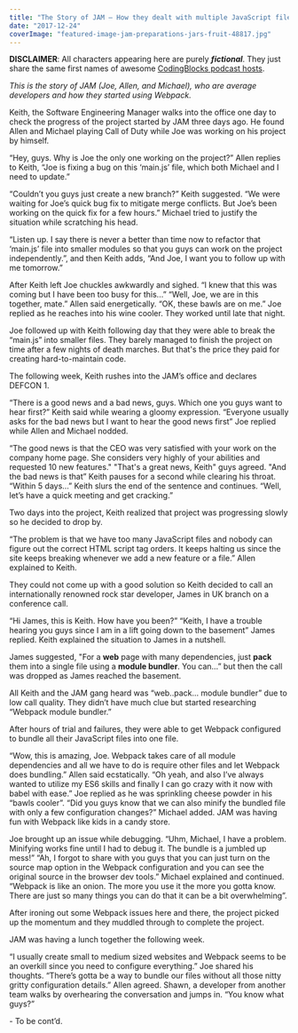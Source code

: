 ```yaml
---
title: "The Story of JAM – How they dealt with multiple JavaScript files"
date: "2017-12-24"
coverImage: "featured-image-jam-preparations-jars-fruit-48817.jpg"
---
```


**DISCLAIMER**: All characters appearing here are purely _**fictional**_. They just share the same first names of awesome [CodingBlocks podcast hosts](https://www.codingblocks.net/about/).

_This is the story of JAM (Joe, Allen, and Michael), who are average developers and how they started using Webpack._

Keith, the Software Engineering Manager walks into the office one day to check the progress of the project started by JAM three days ago. He found Allen and Michael playing Call of Duty while Joe was working on his project by himself.

“Hey, guys. Why is Joe the only one working on the project?” Allen replies to Keith, “Joe is fixing a bug on this ‘main.js’ file, which both Michael and I need to update.”

“Couldn’t you guys just create a new branch?” Keith suggested. “We were waiting for Joe’s quick bug fix to mitigate merge conflicts. But Joe’s been working on the quick fix for a few hours.” Michael tried to justify the situation while scratching his head.

“Listen up. I say there is never a better than time now to refactor that ‘main.js’ file into smaller modules so that you guys can work on the project independently.”, and then Keith adds, “And Joe, I want you to follow up with me tomorrow.”

After Keith left Joe chuckles awkwardly and sighed. “I knew that this was coming but I have been too busy for this...” “Well, Joe, we are in this together, mate.” Allen said energetically. “OK, these bawls are on me.” Joe replied as he reaches into his wine cooler. They worked until late that night.

Joe followed up with Keith following day that they were able to break the “main.js” into smaller files. They barely managed to finish the project on time after a few nights of death marches. But that's the price they paid for creating hard-to-maintain code.

The following week, Keith rushes into the JAM’s office and declares DEFCON 1.

“There is a good news and a bad news, guys. Which one you guys want to hear first?” Keith said while wearing a gloomy expression. “Everyone usually asks for the bad news but I want to hear the good news first” Joe replied while Allen and Michael nodded.

“The good news is that the CEO was very satisfied with your work on the company home page. She considers very highly of your abilities and requested 10 new features." "That's a great news, Keith" guys agreed. "And the bad news is that” Keith pauses for a second while clearing his throat. “Within 5 days…” Keith slurs the end of the sentence and continues. “Well, let’s have a quick meeting and get cracking.”

Two days into the project, Keith realized that project was progressing slowly so he decided to drop by.

“The problem is that we have too many JavaScript files and nobody can figure out the correct HTML script tag orders. It keeps halting us since the site keeps breaking whenever we add a new feature or a file.” Allen explained to Keith.

They could not come up with a good solution so Keith decided to call an internationally renowned rock star developer, James in UK branch on a conference call.

“Hi James, this is Keith. How have you been?” “Keith, I have a trouble hearing you guys since I am in a lift going down to the basement” James replied. Keith explained the situation to James in a nutshell.

James suggested, "For a **web** page with many dependencies, just **pack** them into a single file using a **module bundler**. You can…” but then the call was dropped as James reached the basement.

All Keith and the JAM gang heard was “web..pack… module bundler” due to low call quality. They didn’t have much clue but started researching “Webpack module bundler.”

After hours of trial and failures, they were able to get Webpack configured to bundle all their JavaScript files into one file.

“Wow, this is amazing, Joe. Webpack takes care of all module dependencies and all we have to do is require other files and let Webpack does bundling.” Allen said ecstatically. “Oh yeah, and also I’ve always wanted to utilize my ES6 skills and finally I can go crazy with it now with babel with ease.” Joe replied as he was sprinkling cheese powder in his “bawls cooler”. “Did you guys know that we can also minify the bundled file with only a few configuration changes?” Michael added. JAM was having fun with Webpack like kids in a candy store.

Joe brought up an issue while debugging. “Uhm, Michael, I have a problem. Minifying works fine until I had to debug it. The bundle is a jumbled up mess!” “Ah, I forgot to share with you guys that you can just turn on the source map option in the Webpack configuration and you can see the original source in the browser dev tools.” Michael explained and continued. “Webpack is like an onion. The more you use it the more you gotta know. There are just so many things you can do that it can be a bit overwhelming”.

After ironing out some Webpack issues here and there, the project picked up the momentum and they muddled through to complete the project.

JAM was having a lunch together the following week.

“I usually create small to medium sized websites and Webpack seems to be an overkill since you need to configure everything.” Joe shared his thoughts. “There’s gotta be a way to bundle our files without all those nitty gritty configuration details.” Allen agreed. Shawn, a developer from another team walks by overhearing the conversation and jumps in. “You know what guys?”

\- To be cont’d.
